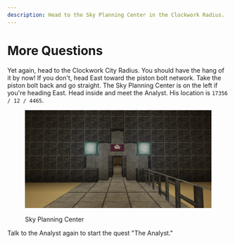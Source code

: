 ```yaml
---
description: Head to the Sky Planning Center in the Clockwork Radius.
---
```


# More Questions

Yet again, head to the Clockwork City Radius. You should have the hang of it by now! If you don't, head East toward the piston bolt network. Take the piston bolt back and go straight. The Sky Planning Center is on the left if you're heading East. Head inside and meet the Analyst. His location is `17356 / 12 / 4465`.

<figure><img src="../../../.gitbook/assets/2024-07-11_19.57.22.png" alt=""><figcaption><p>Sky Planning Center</p></figcaption></figure>

Talk to the Analyst again to start the quest "The Analyst."
